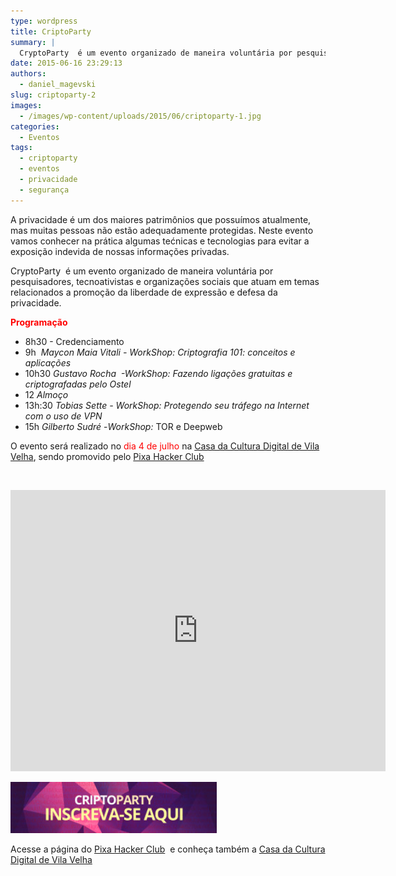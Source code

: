 ```yaml
---
type: wordpress
title: CriptoParty
summary: |
  CryptoParty  é um evento organizado de maneira voluntária por pesquisadores, tecnoativistas e organizações sociais que atuam em temas relacionados á promoção da liberdade de expressão e defesa da privacidade.
date: 2015-06-16 23:29:13
authors:
  - daniel_magevski
slug: criptoparty-2
images:
  - /images/wp-content/uploads/2015/06/criptoparty-1.jpg
categories:
  - Eventos
tags:
  - criptoparty
  - eventos
  - privacidade
  - segurança
---
```


A privacidade é um dos maiores patrimônios que possuímos atualmente, mas muitas pessoas não estão adequadamente protegidas. Neste evento vamos conhecer na prática algumas tećnicas e tecnologias para evitar a exposição indevida de nossas informações privadas.

CryptoParty  é um evento organizado de maneira voluntária por pesquisadores, tecnoativistas e organizações sociais que atuam em temas relacionados a promoção da liberdade de expressão e defesa da privacidade.

<!--more-->

<span style="color: #ff0000;"><strong>Programação</strong></span>
<ul>
	<li>8h30 - Credenciamento</li>
	<li>9h  <em>Maycon Maia Vitali - WorkShop: Criptografia 101: conceitos e aplicações</em></li>
	<li>10h30 <em>Gustavo Rocha  -<em>WorkShop: Fazendo ligações gratuitas e criptografadas pelo Ostel</em></em></li>
	<li>12 <em>Almoço</em></li>
	<li>13h:30 <em>Tobias Sette - <em>WorkShop: Protegendo seu tráfego na Internet com o uso de VPN</em></em></li>
	<li>15h <em>Gilberto Sudré</em> -<em>WorkShop: </em>TOR e Deepweb</li>
</ul>
O evento será realizado no <span style="color: #ff0000;">dia 4 de julho</span> na <a href="http://ccdvv.com.br/" target="_blank">Casa da Cultura Digital de Vila Velha</a>, sendo promovido pelo <a href="http://pixahc.com.br/" target="_blank">Pixa Hacker Club</a>

&nbsp;

<iframe style="border: 0;" src="https://www.google.com/maps/embed?pb=!1m18!1m12!1m3!1d3740.4129897018465!2d-40.319335!3d-20.365855000000003!2m3!1f0!2f0!3f0!3m2!1i1024!2i768!4f13.1!3m3!1m2!1s0xb83e1075103a9d%3A0x2858765639eba813!2sCCDVV+-+Casa+da+Cultura+Digital+Vila+Velha!5e0!3m2!1sen!2sbr!4v1433950340396" width="600" height="450" frameborder="0"></iframe>

<a href="https://ccdvv.typeform.com/to/ZJpAsw" target="_blank"><img class="alignnone wp-image-2717 " src="/images/wp-content/uploads/2015/06/criptoparty-inscricao.jpg" alt="criptoparty-inscricao" width="330" height="82" /></a>

Acesse a página do <a href="http://pixahc.com.br/" target="_blank">Pixa Hacker Club</a>  e conheça também a <a href="http://ccdvv.com.br/" target="_blank">Casa da Cultura Digital de Vila Velha</a>
